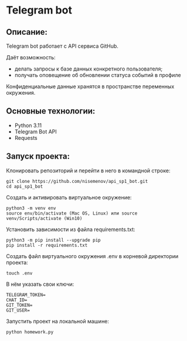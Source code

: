 # Telegram bot
## Описание:
Telegram bot работает с API сервиса GitHub.

Даёт возможность:
- делать запросы к базе данных конкретного пользователя;
- получать оповещение об обновлении статуса событий в профиле

Конфиденциальные данные хранятся в пространстве переменных окружения.

## Основные технологии:
- Python 3.11
- Telegram Bot API
- Requests

## Запуск проекта:
Клонировать репозиторий и перейти в него в командной строке:
```
git clone https://github.com/nisemenov/api_sp1_bot.git
cd api_sp1_bot
```
Cоздать и активировать виртуальное окружение:
```
python3 -m venv env
source env/bin/activate (Mac OS, Linux) или source venv/Scripts/activate (Win10)
```
Установить зависимости из файла requirements.txt:
```
python3 -m pip install --upgrade pip
pip install -r requirements.txt
```
Создать файл виртуального окружения .env в корневой директории проекта:
```
touch .env
```
В нём указать свои ключи:
```
TELEGRAM_TOKEN=
CHAT_ID=
GIT_TOKEN=
GIT_USER=
```
Запустить проект на локальной машине:
```
python homework.py
```
